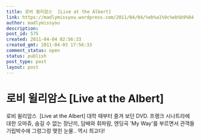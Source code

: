 ```yaml
---
title: 로비 윌리암스  [Live at the Albert]
link: https://madlymissyou.wordpress.com/2011/04/04/%eb%a1%9c%eb%b9%84-%ec%9c%8c%eb%a6%ac%ec%95%94%ec%8a%a4-live-at-the-albert/
author: madlymissyou
description: 
post_id: 575
created: 2011-04-04 02:56:33
created_gmt: 2011-04-03 17:56:33
comment_status: open
status: publish
post_type: post
layout: post
---
```


# 로비 윌리암스  [Live at the Albert]

로비 윌리암스  [Live at the Albert] 대학 때부터 즐겨 보던 DVD. 프랭크 시나트라에 대한 오마쥬, 숨길 수 없는 장난끼, 담배와 휘파람, 엔딩곡 'My Way'를 부르면서 관객들 기립박수에 그렁그렁 맺힌 눈물.. 역시 최고다!